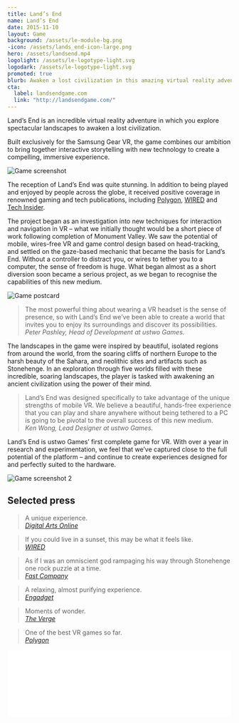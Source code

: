 ```yaml
---
title: Land’s End
name: Land’s End
date: 2015-11-10
layout: Game
background: /assets/le-module-bg.png
-icon: /assets/lands_end-icon-large.png
hero: /assets/landsend.mp4
logolight: /assets/le-logotype-light.svg
logodark: /assets/le-logotype-light.svg
promoted: true
blurb: Awaken a lost civilization in this amazing virtual reality adventure
cta:
  label: landsendgame.com
  link: "http://landsendgame.com/"
---
```


<div class='content-box'>

Land’s End is an incredible virtual reality adventure in which you explore spectacular landscapes to awaken a lost civilization.

Built exclusively for the Samsung Gear VR, the game combines our ambition to bring together interactive storytelling with new technology to create a compelling, immersive experience.

</div>

<div class='content-box'>
  <img src="/assets/LandsEnd_Sept16_01.jpg" alt="Game screenshot" />
</div>

<div class='content-box dark'>

The reception of Land’s End was quite stunning. In addition to being played and enjoyed by people across the globe, it received positive coverage in renowned gaming and tech publications, including [Polygon](http://www.polygon.com/2015/11/10/9696182/lands-end-is-one-of-the-best-vr-games-so-far-this-is-how-it-was), [WIRED](http://www.wired.com/2014/10/a-gorgeous-new-virtual-reality-game-from-the-makers-of-monument-valley/) and [Tech Insider](http://www.techinsider.io/inside-lands-end-game-for-gear-vr-2015-11).

The project began as an investigation into new techniques for interaction and navigation in VR – what we initially thought would be a short piece of work following completion of Monument Valley. We saw the potential of mobile, wires-free VR and game control design based on head-tracking, and settled on the gaze-based mechanic that became the basis for Land’s End. Without a controller to distract you, or wires to tether you to a computer, the sense of freedom is huge. What began almost as a short diversion soon became a serious project, as we began to recognise the capabilities of this new medium.

</div>

<div class='content-box'>
  <img src="/assets/LE_postcard_BACK21.jpg" alt="Game postcard" />
</div>

<div class='content-box'>

> The most powerful thing about wearing a VR headset is the sense of presence, so with Land’s End we’ve been able to create a world that invites you to enjoy its surroundings and discover its possibilities.  
> <cite>Peter Pashley, Head of Development at ustwo Games.</cite>

The landscapes in the game were inspired by beautiful, isolated regions from around the world, from the soaring cliffs of northern Europe to the harsh beauty of the Sahara, and neolithic sites and artifacts such as Stonehenge. In an exploration through five worlds filled with these incredible, soaring landscapes, the player is tasked with awakening an ancient civilization using the power of their mind.

> Land’s End was designed specifically to take advantage of the unique strengths of mobile VR. We believe a beautiful, hands-free experience that you can play and share anywhere without being tethered to a PC is going to be pivotal to the overall success of this new medium.  
> <cite>Ken Wong, Lead Designer at ustwo Games.</cite>

Land’s End is ustwo Games’ first complete game for VR. With over a year in research and experimentation, we feel that we’ve captured close to the full potential of the platform – and continue to create experiences designed for and perfectly suited to the hardware.

</div>

<div class='content-box'>
  <img src="/assets/LandsEnd_Sept16_05.jpg" alt="Game screenshot 2" />
</div>

<div class='content-box dark'>

## Selected press

> A unique experience.  
> <cite><a href="http://www.digitalartsonline.co.uk/news/interactive-design/how-ustwo-created-monument-valley-sequel-lands-end-for-samsungs-gear-vr/">Digital Arts Online</a></cite>

> If you could live in a sunset, this may be what it feels like.  
> <cite><a href="http://www.wired.com/2015/09/monument-valleys-creators-just-made-stunning-vr-game/">WIRED</a></cite>

> As if I was an omniscient god rampaging his way through Stonehenge one rock puzzle at a time.  
> <cite><a href="http://www.fastcodesign.com/3051273/how-the-creators-of-monument-valley-are-writing-the-rules-of-virtual-reality">Fast Company</a></cite>

> A relaxing, almost purifying experience.  
> <cite><a href="http://www.engadget.com/2015/09/21/lands-end-ustwo-gear-vr-game-preview/">Engadget</a></cite>

> Moments of wonder.  
> <cite><a href="http://www.theverge.com/2015/9/21/9353235/lands-end-vr-game-monument-valley">The Verge</a></cite>

> One of the best VR games so far.  
> <cite><a href="http://www.polygon.com/2015/11/10/9696182/lands-end-is-one-of-the-best-vr-games-so-far-this-is-how-it-was">Polygon</a></cite>

</div>

<!-- <div class='content-box'>
  <img src="/assets/LandsEnd_headset.jpg" alt="Woman with VR headset" />
</div> -->

<div class='content-box dark'>
  <div class='fluid-embed'>
    <iframe src="//www.youtube.com/embed/XwJ9fiH2Ksw" frameborder="0" width="100%"></iframe>
  </div>
</div>
